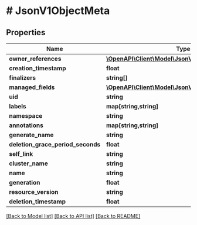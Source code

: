 # # JsonV1ObjectMeta

## Properties

Name | Type | Description | Notes
------------ | ------------- | ------------- | -------------
**owner_references** | [**\OpenAPI\Client\Model\JsonV1OwnerReference[]**](JsonV1OwnerReference.md) |  | [optional]
**creation_timestamp** | **float** |  | [optional]
**finalizers** | **string[]** |  | [optional]
**managed_fields** | [**\OpenAPI\Client\Model\JsonV1ManagedFieldsEntry[]**](JsonV1ManagedFieldsEntry.md) |  | [optional]
**uid** | **string** |  | [optional]
**labels** | **map[string,string]** |  | [optional]
**namespace** | **string** |  | [optional]
**annotations** | **map[string,string]** |  | [optional]
**generate_name** | **string** |  | [optional]
**deletion_grace_period_seconds** | **float** |  | [optional]
**self_link** | **string** |  | [optional]
**cluster_name** | **string** |  | [optional]
**name** | **string** |  | [optional]
**generation** | **float** |  | [optional]
**resource_version** | **string** |  | [optional]
**deletion_timestamp** | **float** |  | [optional]

[[Back to Model list]](../../README.md#models) [[Back to API list]](../../README.md#endpoints) [[Back to README]](../../README.md)
